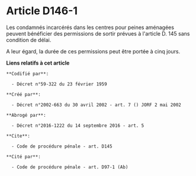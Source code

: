 # Article D146-1

Les condamnés incarcérés dans les centres pour peines aménagées peuvent bénéficier des permissions de sortir prévues à
l'article D. 145 sans condition de délai. 

A leur égard, la durée de ces permissions peut être portée à cinq jours.

**Liens relatifs à cet article**

	**Codifié par**:

	  - Décret n°59-322 du 23 février 1959

	**Créé par**:

	  - Décret n°2002-663 du 30 avril 2002 - art. 7 () JORF 2 mai 2002

	**Abrogé par**:

	  - Décret n°2016-1222 du 14 septembre 2016 - art. 5

	**Cite**:

	  - Code de procédure pénale - art. D145

	**Cité par**:

	  - Code de procédure pénale - art. D97-1 (Ab)
